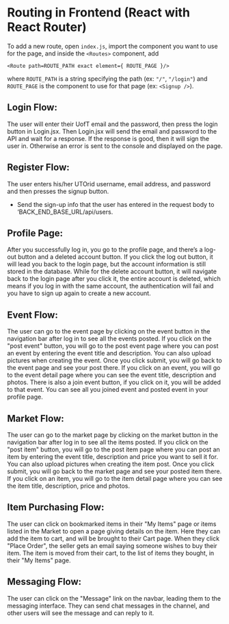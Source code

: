 # Routing in Frontend (React with React Router)

To add a new route, open `index.js`, import the component you want to use for the page, and inside the `<Routes>` component, add 
```
<Route path=ROUTE_PATH exact element={ ROUTE_PAGE }/>
```
where `ROUTE_PATH` is a string specifying the path (ex: `"/"`, `"/login"`) and `ROUTE_PAGE` is the component to use for that page (ex: `<Signup />`).

## Login Flow:
The user will enter their UofT email and the password, then press the login button in Login.jsx. Then Login.jsx will send the email and password to the API and wait for a response. If the response is good, then it will sign the user in. Otherwise an error is sent to the console and displayed on the page.

## Register Flow:
The user enters his/her UTOrid username, email address, and password and then presses the signup button.
- Send the sign-up info that the user has entered in the request body to ‘BACK_END_BASE_URL/api/users.

## Profile Page:
After you successfully log in, you go to the profile page, and there’s a log-out button and a deleted account button. If you click the log out button, it will lead you back to the login page, but the account information is still stored in the database. While for the delete account button, it will navigate back to the login page after you click it, the entire account is deleted, which means if you log in with the same account, the authentication will fail and you have to sign up again to create a new account.

## Event Flow:
The user can go to the event page by clicking on the event button in the navigation bar after log in to see all the events posted. If you click on the "post event" button, you will go to the post event page where you can post an event by entering the event title and description. You can also upload pictures when creating the event.  Once you click submit, you will go back to the event page and see your post there. If you click on an event, you will go to the event detail page where you can see the event title, description and photos. There is also a join event button, if you click on it, you will be added to that event. You can see all you joined event and posted event in your profile page.

## Market Flow:
The user can go to the market page by clicking on the market button in the navigation bar after log in to see all the items posted. If you click on the "post item" button, you will go to the post item page where you can post an item by entering the event title, description and price you want to sell it for. You can also upload pictures when creating the item post. Once you click submit, you will go back to the market page and see your posted item there. If you click on an item, you will go to the item detail page where you can see the item title, description, price and photos.

## Item Purchasing Flow:
The user can click on bookmarked items in their "My Items" page or items listed in the Market to open a page giving details on the item. Here they can add the item to cart, and will be brought to their Cart page. When they click "Place Order", the seller gets an email saying someone wishes to buy their item. The item is moved from their cart, to the list of items they bought, in their "My Items" page.

## Messaging Flow:
The user can click on the "Message" link on the navbar, leading them to the messaging interface. They can send chat messages in the channel, and other users will see the message and can reply to it.
